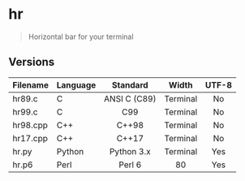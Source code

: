 # hr
> Horizontal bar for your terminal

## Versions

| Filename | Language |  Standard    |   Width  | UTF-8 |
|:---------|:---------|:------------:|:--------:|:-----:|
| hr89.c   | C        | ANSI C (C89) | Terminal |  No   |
| hr99.c   | C        | C99          | Terminal |  No   |
| hr98.cpp | C++      | C++98        | Terminal |  No   |
| hr17.cpp | C++      | C++17        | Terminal |  No   |
| hr.py    | Python   | Python 3.x   | Terminal |  Yes  |
| hr.p6    | Perl     | Perl 6       |    80    |  Yes  |
